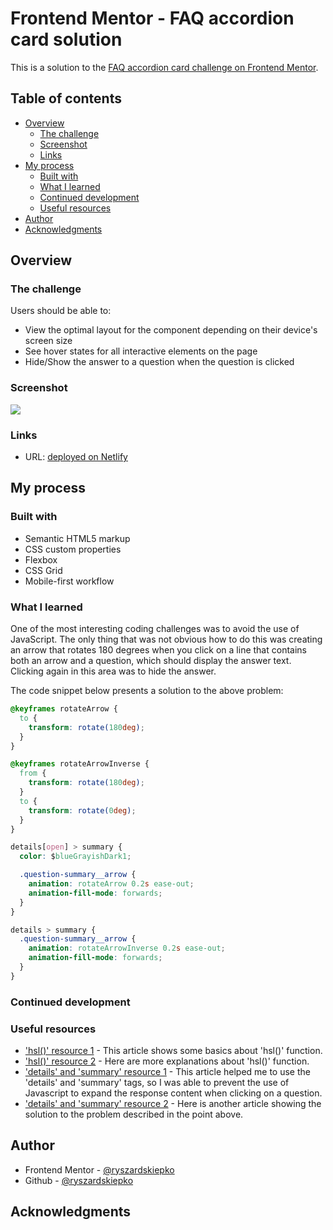 # Frontend Mentor - FAQ accordion card solution

This is a solution to the [FAQ accordion card challenge on Frontend Mentor](https://www.frontendmentor.io/challenges/faq-accordion-card-XlyjD0Oam).

## Table of contents

- [Overview](#overview)
  - [The challenge](#the-challenge)
  - [Screenshot](#screenshot)
  - [Links](#links)
- [My process](#my-process)
  - [Built with](#built-with)
  - [What I learned](#what-i-learned)
  - [Continued development](#continued-development)
  - [Useful resources](#useful-resources)
- [Author](#author)
- [Acknowledgments](#acknowledgments)

## Overview

### The challenge

Users should be able to:

- View the optimal layout for the component depending on their device's screen size
- See hover states for all interactive elements on the page
- Hide/Show the answer to a question when the question is clicked

### Screenshot

![](./screenshot.jpg)

### Links

- URL: [deployed on Netlify](https://faq-accordion-card-rskiepko.netlify.app/)

## My process

### Built with

- Semantic HTML5 markup
- CSS custom properties
- Flexbox
- CSS Grid
- Mobile-first workflow

### What I learned

One of the most interesting coding challenges was to avoid the use of JavaScript. The only thing that was not obvious how to do this was creating an arrow that rotates 180 degrees when you click on a line that contains both an arrow and a question, which should display the answer text. Clicking again in this area was to hide the answer.

The code snippet below presents a solution to the above problem:

```css
@keyframes rotateArrow {
  to {
    transform: rotate(180deg);
  }
}

@keyframes rotateArrowInverse {
  from {
    transform: rotate(180deg);
  }
  to {
    transform: rotate(0deg);
  }
}

details[open] > summary {
  color: $blueGrayishDark1;

  .question-summary__arrow {
    animation: rotateArrow 0.2s ease-out;
    animation-fill-mode: forwards;
  }
}

details > summary {
  .question-summary__arrow {
    animation: rotateArrowInverse 0.2s ease-out;
    animation-fill-mode: forwards;
  }
}
```

### Continued development

### Useful resources

- ['hsl()' resource 1](<https://developer.mozilla.org/en-US/docs/Web/CSS/color_value/hsl()>) - This article shows some basics about 'hsl()' function.
- ['hsl()' resource 2](https://www.quackit.com/css/color/values/css_hsl_function.cfm) - Here are more explanations about 'hsl()' function.
- ['details' and 'summary' resource 1](https://developer.mozilla.org/pl/docs/Web/HTML/Element/details) - This article helped me to use the 'details' and 'summary' tags, so I was able to prevent the use of Javascript to expand the response content when clicking on a question.
- ['details' and 'summary' resource 2](https://codepen.io/codeseries09/pen/poowRqK) - Here is another article showing the solution to the problem described in the point above.

## Author

- Frontend Mentor - [@ryszardskiepko](https://www.frontendmentor.io/profile/ryszardskiepko)
- Github - [@ryszardskiepko](https://github.com/ryszardskiepko)

## Acknowledgments
